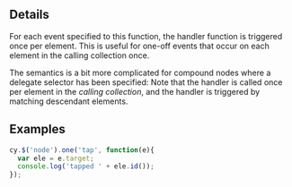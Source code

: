 ## Details

For each event specified to this function, the handler function is triggered once per element.  This is useful for one-off events that occur on each element in the calling collection once.  

The semantics is a bit more complicated for compound nodes where a delegate selector has been specified:  Note that the handler is called once per element in the *calling collection*, and the handler is triggered by matching descendant elements.

## Examples

```js
cy.$('node').one('tap', function(e){
  var ele = e.target;
  console.log('tapped ' + ele.id());
});
```